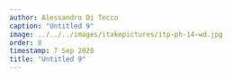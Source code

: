 ```yaml
---
author: Alessandro Di Tecco
caption: "Untitled 9"
image: ../../../images/itakepictures/itp-ph-14-wd.jpg
order: 8
timestamp: 7 Sep 2020
title: "Untitled 9"
---
```


